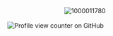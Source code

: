 


ㅤㅤㅤㅤㅤㅤㅤㅤㅤㅤ![1000011780](https://github.com/user-attachments/assets/f16334ec-5fa2-473d-807c-dd39d57a3694)







![Profile view counter on GitHub](https://komarev.com/ghpvc/?username=25-00-at&color=9fafab)ㅤㅤㅤㅤㅤㅤㅤㅤ
